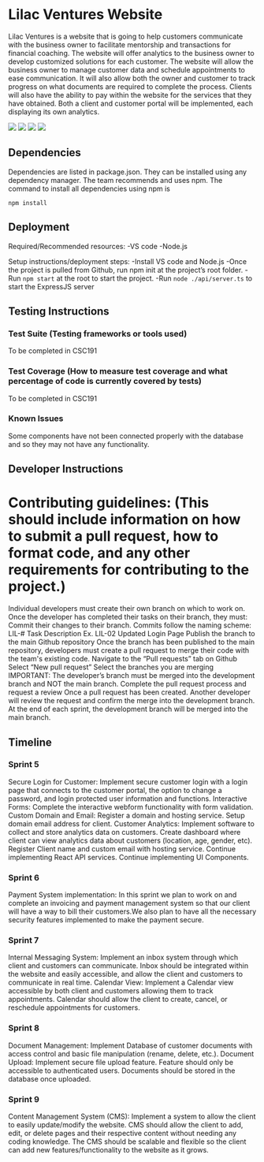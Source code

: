 # Lilac Ventures Website

  Lilac Ventures is a website that is going to help customers communicate with the business owner to facilitate mentorship and transactions for financial coaching. The website will offer analytics to the business owner to develop customized solutions for each customer. The website will allow the business owner to manage customer data and schedule appointments to ease communication. It will also allow both the owner and customer to track progress on what documents are required to complete the process. Clients will also have the ability to pay within the website for the services that they have obtained. Both a client and customer portal will be implemented, each displaying its own analytics.  

![](https://raw.githubusercontent.com/davidenzler/lilac_ventures_website/main/screen1.png)
![](https://raw.githubusercontent.com/davidenzler/lilac_ventures_website/main/screen2.png)
![](https://raw.githubusercontent.com/davidenzler/lilac_ventures_website/main/screen3.png)
![](https://raw.githubusercontent.com/davidenzler/lilac_ventures_website/main/screen4.png)


## Dependencies
Dependencies are listed in package.json. They can be installed using any dependency manager. The team recommends and uses npm. The command to install all
dependencies using npm is
```
npm install
```


## Deployment

Required/Recommended resources:
-VS code
-Node.js

Setup instructions/deployment steps:
-Install VS code and Node.js
-Once the project is pulled from Github, run npm init at the project’s root folder.
-Run ```npm start``` at the root to start the project.
-Run ```node ./api/server.ts``` to start the ExpressJS server


## Testing Instructions
### Test Suite (Testing frameworks or tools used)
To be completed in CSC191
### Test Coverage (How to measure test coverage and what percentage of code is currently covered by tests)
To be completed in CSC191
### Known Issues
Some components have not been connected properly with the database and so they may not have any functionality. 

## Developer Instructions

# Contributing guidelines: (This should include information on how to submit a pull request, how to format code, and any other requirements for contributing to the project.)
Individual developers must create their own branch on which to work on. Once the developer has completed their tasks on their branch, they must:
Commit their changes to their branch.
Commits follow the naming scheme: LIL-# Task Description
Ex. LIL-02 Updated Login Page
Publish the branch to the main Github repository
Once the branch has been published to the main repository, developers must create a pull request to merge their code with the team's existing code.
Navigate to the “Pull requests” tab on Github
Select “New pull request”
Select the branches you are merging
IMPORTANT: The developer’s branch must be merged into the development branch and NOT the main branch. 
Complete the pull request process and request a review
Once a pull request has been created. Another developer will review the request and confirm the merge into the development branch. At the end of each sprint, the development branch will be merged into the main branch.  

## Timeline
### Sprint 5 
Secure Login for Customer: Implement secure customer login with a login page that connects to the customer portal, the option to change a password, and login protected user information and functions. 
Interactive Forms: Complete the interactive webform functionality with form validation. 
Custom Domain and Email: Register a domain and hosting service. Setup domain email address for client.
Customer Analytics: Implement software to collect and store analytics data on customers. Create dashboard where client can view analytics data about customers (location, age, gender, etc).
Register Client name and custom email with hosting service.
Continue implementing React API services.
Continue implementing UI Components.

### Sprint 6 
Payment System implementation: In this sprint we plan to work on and complete an invoicing and payment management system so that our client will have a way to bill their customers.We also plan to have all the necessary security features implemented to make the payment secure. 

### Sprint 7 
Internal Messaging System: Implement an inbox system through which client and customers can communicate. Inbox should be integrated within the website and easily accessible, and allow the client and customers to communicate in real time.
Calendar View: Implement a Calendar view accessible by both client and customers allowing them to track appointments. Calendar should allow the client to create, cancel, or reschedule appointments for customers.

### Sprint 8 
Document Management: Implement Database of customer documents with access control and basic file manipulation (rename, delete, etc.). 
Document Upload: Implement secure file upload feature. Feature should only be accessible to authenticated users. Documents should be stored in the database once uploaded.

### Sprint 9 
Content Management System (CMS): Implement a system to allow the client to easily update/modify the website. CMS should allow the client to add, edit, or delete pages and their respective content without needing any coding knowledge. The CMS should be scalable and flexible so the client can add new features/functionality to the website as it grows.

